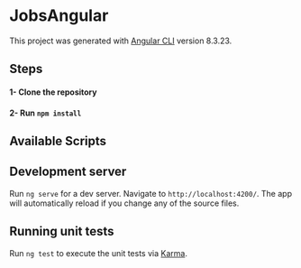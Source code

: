 # JobsAngular

This project was generated with [Angular CLI](https://github.com/angular/angular-cli) version 8.3.23.

## Steps
#### 1- Clone the repository
#### 2- Run `npm install`

## Available Scripts

## Development server

Run `ng serve` for a dev server. Navigate to `http://localhost:4200/`. The app will automatically reload if you change any of the source files.

## Running unit tests

Run `ng test` to execute the unit tests via [Karma](https://karma-runner.github.io).
